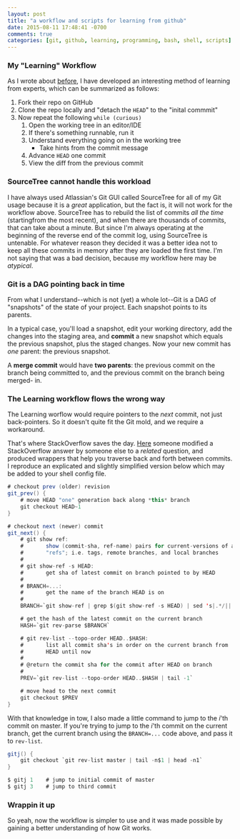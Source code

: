 ```yaml
---
layout: post
title: "a workflow and scripts for learning from github"
date: 2015-08-11 17:48:41 -0700
comments: true
categories: [git, github, learning, programming, bash, shell, scripts]
---
```


### My "Learning" Workflow

As I wrote about [before][before], I have developed an interesting method of learning
from experts, which can be summarized as follows:

[before]: http://ethanp.github.io/blog/2015/08/06/how-apm-originally-worked/

1. Fork their repo on GitHub
2. Clone the repo locally and "detach the `HEAD`" to the "inital commmit"
3. Now repeat the following `while (curious)`
    1. Open the working tree in an editor/IDE
    2. If there's something runnable, run it
    3. Understand everything going on in the working tree
        * Take hints from the commit message
    3. Advance `HEAD` one commit
    4. View the diff from the previous commit

<!-- more -->

### SourceTree cannot handle this workload

I have always used Atlassian's Git GUI called SourceTree for all of my Git
usage because it is a _great_ application, but the fact is, it will not work
for the workflow above. SourceTree has to rebuild the list of commits *all the
time* (startingfrom the most recent), and when there are thousands of commits,
that can take about a minute. But since I'm always operating at the beginning
of the reverse end of the commit log, using SourceTree is untenable. For
whatever reason they decided it was a better idea not to keep all these commits
in memory after they are loaded the first time. I'm not saying that was a bad
decision, because my workflow here may be _atypical_.


### Git is a DAG pointing back in time

From what I understand--which is not (yet) a whole lot--Git is a DAG of
"snapshots" of the state of your project. Each snapshot points to its parents.

In a typical case, you'll load a snapshot, edit your working directory, add the
changes into the staging area, and __commit__ a new snapshot which equals the
previous snapshot, plus the staged changes. Now your new commit has _one_
parent: the previous snapshot.

A __merge commit__ would have __two parents__: the previous commit on the
branch being committed to, and the previous commit on the branch being merged-
in.

### The Learning workflow flows the wrong way

The Learning worflow would require pointers to the _next_ commit, not just
back-pointers. So it doesn't quite fit the Git mold, and we require a
workaround.

That's where StackOverflow saves the day. [Here][git traverse] someone modified
a StackOverflow answer by someone else to a _related_ question, and produced
wrappers that help you traverse back and forth between commits. I reproduce an
explicated and slightly simplified version below which may be added to your
shell config file.

```scala
# checkout prev (older) revision
git_prev() {
    # move HEAD "one" generation back along *this* branch
    git checkout HEAD~1
}

# checkout next (newer) commit
git_next() {
    # git show ref:
    #       show (commit-sha, ref-name) pairs for current-versions of all 
    #       "refs"; i.e. tags, remote branches, and local branches
    # 
    # git show-ref -s HEAD:
    #       get sha of latest commit on branch pointed to by HEAD
    #
    # BRANCH=...:
    #       get the name of the branch HEAD is on
    #
    BRANCH=`git show-ref | grep $(git show-ref -s HEAD) | sed 's|.*/||' | grep -v HEAD | sort -u`

    # get the hash of the latest commit on the current branch
    HASH=`git rev-parse $BRANCH`

    # git rev-list --topo-order HEAD..$HASH:
    #       list all commit sha's in order on the current branch from
    #       HEAD until now 
    #
    # @return the commit sha for the commit after HEAD on branch
    #
    PREV=`git rev-list --topo-order HEAD..$HASH | tail -1`

    # move head to the next commit
    git checkout $PREV
}
```

[git traverse]: http://stackoverflow.com/questions/2121230/git-how-to-move-back-and-forth-between-commits/23172256#23172256

With that knowledge in tow, I also made a little command to jump to the _i_'th
commit on master. If you're trying to jump to the _i_'th commit on the current
branch, get the current branch using the `BRANCH=...` code above, and pass it
to `rev-list`.

```scala
gitj() {
    git checkout `git rev-list master | tail -n$1 | head -n1`
}

$ gitj 1    # jump to initial commit of master
$ gitj 3    # jump to third commit
```

### Wrappin it up

So yeah, now the workflow is simpler to use and it was made possible by gaining
a better understanding of how Git works.

